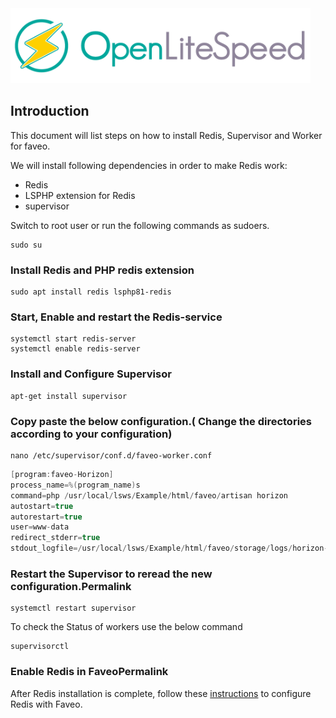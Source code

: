 <img alt="Ubuntu" src="/Images/openlitespeed_logo_grey_bold.png" height="120" />

## Introduction

This document will list steps on how to install Redis, Supervisor and Worker for faveo.

We will install following dependencies in order to make Redis work:

- Redis
- LSPHP extension for Redis
- supervisor

Switch to root user or run the following commands as sudoers.

```
sudo su
```

### Install Redis and PHP redis extension

```
sudo apt install redis lsphp81-redis
```
### Start, Enable and restart the Redis-service

```
systemctl start redis-server
systemctl enable redis-server
```
### Install and Configure Supervisor

```
apt-get install supervisor
```
### Copy paste the below configuration.( Change the directories according to your configuration)

```
nano /etc/supervisor/conf.d/faveo-worker.conf
```

```cpp
[program:faveo-Horizon]
process_name=%(program_name)s
command=php /usr/local/lsws/Example/html/faveo/artisan horizon
autostart=true
autorestart=true
user=www-data
redirect_stderr=true
stdout_logfile=/usr/local/lsws/Example/html/faveo/storage/logs/horizon-worker.log
```

### Restart the Supervisor to reread the new configuration.Permalink
```
systemctl restart supervisor 
```
To check the Status of workers use the below command

```
supervisorctl
```

### Enable Redis in FaveoPermalink
After Redis installation is complete, follow these [instructions](https://docs.faveohelpdesk.com/docs/helper/enable-redis) to configure Redis with Faveo.
